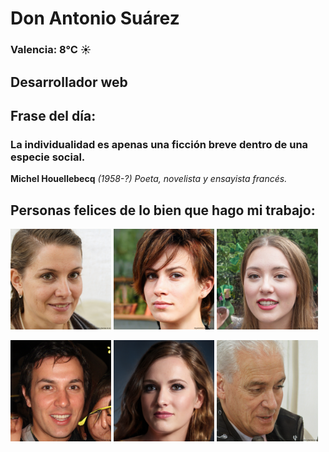 # Don Antonio Suárez
### Valencia:  8°C ☀️
## Desarrollador web
## Frase del día:
<!-- START QUOTE -->
### La individualidad es apenas una ficción breve dentro de una especie social.
**Michel Houellebecq** *(1958-?) Poeta, novelista y ensayista francés.*
<!-- END QUOTE -->






## Personas felices de lo bien que hago mi trabajo:

<p float="left">
  <img src="src/image_0.png" width="32%" />
  <img src="src/image_1.png" width="32%" /> 
  <img src="src/image_2.png" width="32%" />
</p>
<p float="left">
  <img src="src/image_3.png" width="32%" />
  <img src="src/image_4.png" width="32%" /> 
  <img src="src/image_5.png" width="32%" />
</p>
